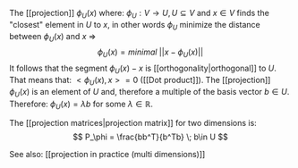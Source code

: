 The [[projection]] $\phi_U(x)$ where: $\phi_U:V \rightarrow U, U \subseteq V$ and $x \in V$ finds the "closest" element in $U$ to $x$, in other words $\phi_U$ minimize the distance between $\phi_U(x)$ and $x$ $\Rightarrow$ 
$$
\phi_U(x) = minimal \: ||x - \phi_U(x)||
$$
It follows that the segment $\phi_U(x) - x$ is [[orthogonality|orthogonal]] to $U$.
That means that: $<\phi_U(x),x> = 0$ ([[Dot product]]).
The [[projection]] $\phi_U(x)$ is an element of $U$ and, therefore a multiple of the basis vector $b \in U$. Therefore: $\phi_U(x) = \lambda b$ for some $\lambda \in \mathbb{R}$.

The [[projection matrices|projection matrix]] for two dimensions is:
$$
P_\phi = \frac{bb^T}{b^Tb}  \; b\in U
$$

See also: [[projection in practice (multi dimensions)]]